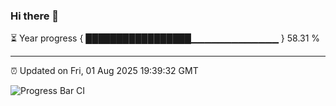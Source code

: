 ### Hi there 👋

⏳ Year progress { █████████████████▁▁▁▁▁▁▁▁▁▁▁▁▁ } 58.31 %

---

⏰ Updated on Fri, 01 Aug 2025 19:39:32 GMT

![Progress Bar CI](https://github.com/IshwaranRudhara/GIT-ACTION/workflows/Progress%20Bar%20CI/badge.svg)
